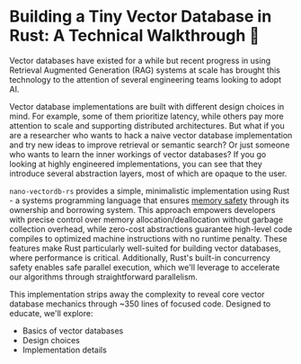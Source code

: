 # Building a Tiny Vector Database in Rust: A Technical Walkthrough 🦀

Vector databases have existed for a while but recent progress in using Retrieval Augmented Generation (RAG)
systems at scale has brought this technology to the attention of several engineering teams looking to 
adopt AI.

Vector database implementations are built with different design choices in mind. For example, some of them
prioritize latency, while others pay more attention to scale and supporting distributed architectures. 
But what if you are a researcher who wants to hack a naive vector database implementation and try new ideas
to improve retrieval or semantic search? Or just someone who wants to learn the inner workings of vector
databases? If you go looking at highly engineered implementations, you can see that they introduce several 
abstraction layers, most of which are opaque to the user.

``nano-vectordb-rs`` provides a simple, minimalistic implementation using Rust - a systems programming 
language that ensures [memory safety](https://github.blog/developer-skills/programming-languages-and-frameworks/why-rust-is-the-most-admired-language-among-developers/) through its ownership and borrowing system. 
This approach empowers developers with precise control over memory allocation/deallocation without garbage 
collection overhead, while zero-cost abstractions guarantee high-level code compiles to optimized machine 
instructions with no runtime penalty. These features make Rust particularly well-suited for building vector 
databases, where performance is critical. Additionally, Rust's built-in concurrency safety enables safe 
parallel execution, which we'll leverage to accelerate our algorithms through straightforward parallelism.

This implementation strips away the complexity to reveal core vector database mechanics 
through ~350 lines of focused code. Designed to educate, we'll explore:

* Basics of vector databases
* Design choices
* Implementation details

